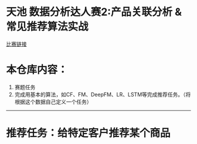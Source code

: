 # 天池 数据分析达人赛2:产品关联分析 & 常见推荐算法实战

[比赛链接](https://tianchi.aliyun.com/competition/entrance/531891/information)


# 本仓库内容：
1. 赛题任务
2. 完成用基本的算法，如CF、FM、DeepFM、LR、LSTM等完成推荐任务。（将根据这个数据自己定义一个任务）


----

# 推荐任务：给特定客户推荐某个商品
